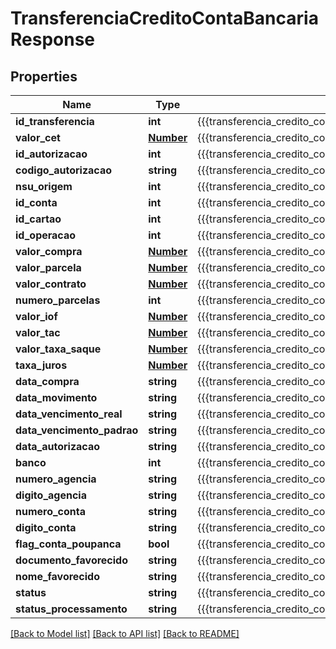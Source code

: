 # TransferenciaCreditoContaBancariaResponse

## Properties
Name | Type | Description | Notes
------------ | ------------- | ------------- | -------------
**id_transferencia** | **int** | {{{transferencia_credito_conta_bancaria_response_id_transferencia_value}}} | [optional] 
**valor_cet** | [**Number**](Number.md) | {{{transferencia_credito_conta_bancaria_response_valor_c_e_t_value}}} | [optional] 
**id_autorizacao** | **int** | {{{transferencia_credito_conta_bancaria_response_id_autorizacao_value}}} | [optional] 
**codigo_autorizacao** | **string** | {{{transferencia_credito_conta_bancaria_response_codigo_autorizacao_value}}} | [optional] 
**nsu_origem** | **int** | {{{transferencia_credito_conta_bancaria_response_nsu_origem_value}}} | [optional] 
**id_conta** | **int** | {{{transferencia_credito_conta_bancaria_response_id_conta_value}}} | [optional] 
**id_cartao** | **int** | {{{transferencia_credito_conta_bancaria_response_id_cartao_value}}} | [optional] 
**id_operacao** | **int** | {{{transferencia_credito_conta_bancaria_response_id_operacao_value}}} | [optional] 
**valor_compra** | [**Number**](Number.md) | {{{transferencia_credito_conta_bancaria_response_valor_compra_value}}} | [optional] 
**valor_parcela** | [**Number**](Number.md) | {{{transferencia_credito_conta_bancaria_response_valor_parcela_value}}} | [optional] 
**valor_contrato** | [**Number**](Number.md) | {{{transferencia_credito_conta_bancaria_response_valor_contrato_value}}} | [optional] 
**numero_parcelas** | **int** | {{{transferencia_credito_conta_bancaria_response_numero_parcelas_value}}} | [optional] 
**valor_iof** | [**Number**](Number.md) | {{{transferencia_credito_conta_bancaria_response_valor_i_o_f_value}}} | [optional] 
**valor_tac** | [**Number**](Number.md) | {{{transferencia_credito_conta_bancaria_response_valor_t_a_c_value}}} | [optional] 
**valor_taxa_saque** | [**Number**](Number.md) | {{{transferencia_credito_conta_bancaria_response_valor_taxa_saque_value}}} | [optional] 
**taxa_juros** | [**Number**](Number.md) | {{{transferencia_credito_conta_bancaria_response_taxa_juros_value}}} | [optional] 
**data_compra** | **string** | {{{transferencia_credito_conta_bancaria_response_data_compra_value}}} | [optional] 
**data_movimento** | **string** | {{{transferencia_credito_conta_bancaria_response_data_movimento_value}}} | [optional] 
**data_vencimento_real** | **string** | {{{transferencia_credito_conta_bancaria_response_data_vencimento_real_value}}} | [optional] 
**data_vencimento_padrao** | **string** | {{{transferencia_credito_conta_bancaria_response_data_vencimento_padrao_value}}} | [optional] 
**data_autorizacao** | **string** | {{{transferencia_credito_conta_bancaria_response_data_autorizacao_value}}} | [optional] 
**banco** | **int** | {{{transferencia_credito_conta_bancaria_response_banco_value}}} | [optional] 
**numero_agencia** | **string** | {{{transferencia_credito_conta_bancaria_response_numero_agencia_value}}} | [optional] 
**digito_agencia** | **string** | {{{transferencia_credito_conta_bancaria_response_digito_agencia_value}}} | [optional] 
**numero_conta** | **string** | {{{transferencia_credito_conta_bancaria_response_numero_conta_value}}} | [optional] 
**digito_conta** | **string** | {{{transferencia_credito_conta_bancaria_response_digito_conta_value}}} | [optional] 
**flag_conta_poupanca** | **bool** | {{{transferencia_credito_conta_bancaria_response_flag_conta_poupanca_value}}} | [optional] 
**documento_favorecido** | **string** | {{{transferencia_credito_conta_bancaria_response_documento_favorecido_value}}} | [optional] 
**nome_favorecido** | **string** | {{{transferencia_credito_conta_bancaria_response_nome_favorecido_value}}} | [optional] 
**status** | **string** | {{{transferencia_credito_conta_bancaria_response_status_value}}} | [optional] 
**status_processamento** | **string** | {{{transferencia_credito_conta_bancaria_response_status_processamento_value}}} | [optional] 

[[Back to Model list]](../README.md#documentation-for-models) [[Back to API list]](../README.md#documentation-for-api-endpoints) [[Back to README]](../README.md)


